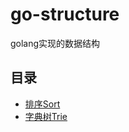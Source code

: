 # go-structure
golang实现的数据结构

## 目录
- [排序Sort](https://github.com/hongker/go-structure/tree/main/sort)
- [字典树Trie](https://github.com/hongker/go-structure/tree/main/trie)
